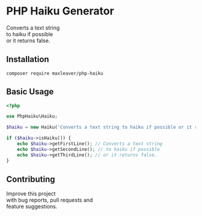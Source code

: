 # PHP Haiku Generator
Converts a text string<br />
to haiku if possible<br />
or it returns false.

## Installation
```
composer require maxleaver/php-haiku
```

## Basic Usage
```php
<?php

use PhpHaiku\Haiku;

$haiku = new Haiku('Converts a text string to haiku if possible or it returns false.');

if ($haiku->isHaiku()) {
	echo $haiku->getFirstLine(); // Converts a text string
	echo $haiku->getSecondLine(); // to haiku if possible
	echo $haiku->getThirdLine(); // or it returns false.
}

```

## Contributing
Improve this project<br />
with bug reports, pull requests and<br />
feature suggestions.